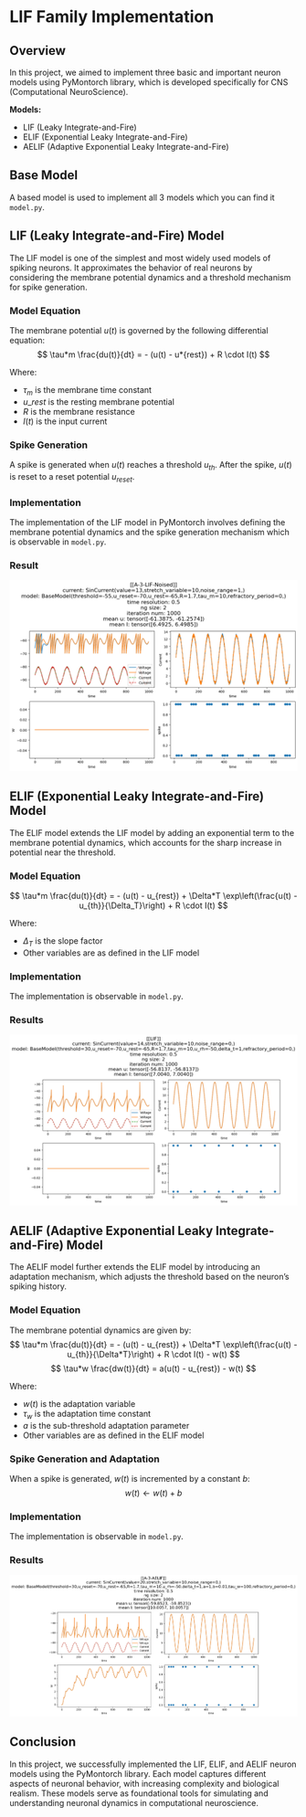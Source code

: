 # LIF Family Implementation

## Overview

In this project, we aimed to implement three basic and important neuron models using PyMontorch library, which is developed specifically for CNS (Computational NeuroScience).

**Models:**

- LIF (Leaky Integrate-and-Fire)
- ELIF (Exponential Leaky Integrate-and-Fire)
- AELIF (Adaptive Exponential Leaky Integrate-and-Fire)

## Base Model

A based model is used to implement all 3 models which you can find it `model.py`.

## LIF (Leaky Integrate-and-Fire) Model

The LIF model is one of the simplest and most widely used models of spiking neurons. It approximates the behavior of real neurons by considering the membrane potential dynamics and a threshold mechanism for spike generation.

### Model Equation

The membrane potential $u(t)$ is governed by the following differential equation:
$$ \tau*m \frac{du(t)}{dt} = - (u(t) - u*{rest}) + R \cdot I(t) $$

Where:

- $\tau_m$ is the membrane time constant
- $u\_{rest}$ is the resting membrane potential
- $R$ is the membrane resistance
- $I(t)$ is the input current

### Spike Generation

A spike is generated when $u(t)$ reaches a threshold $u_{th}$. After the spike, $u(t)$ is reset to a reset potential $u_{reset}$.

### Implementation

The implementation of the LIF model in PyMontorch involves defining the membrane potential dynamics and the spike generation mechanism which is observable in `model.py`.

### Result

![LIF](./someResults/LIF.png)

## ELIF (Exponential Leaky Integrate-and-Fire) Model

The ELIF model extends the LIF model by adding an exponential term to the membrane potential dynamics, which accounts for the sharp increase in potential near the threshold.

### Model Equation

$$ \tau*m \frac{du(t)}{dt} = - (u(t) - u_{rest}) + \Delta*T \exp\left(\frac{u(t) - u_{th}}{\Delta_T}\right) + R \cdot I(t) $$

Where:

- $\Delta_T$ is the slope factor
- Other variables are as defined in the LIF model

### Implementation

The implementation is observable in `model.py`.

### Results

![ELIF](./someResults/ELIF.png)

## AELIF (Adaptive Exponential Leaky Integrate-and-Fire) Model

The AELIF model further extends the ELIF model by introducing an adaptation mechanism, which adjusts the threshold based on the neuron’s spiking history.

### Model Equation

The membrane potential dynamics are given by:
$$ \tau*m \frac{du(t)}{dt} = - (u(t) - u_{rest}) + \Delta*T \exp\left(\frac{u(t) - u_{th}}{\Delta*T}\right) + R \cdot I(t) - w(t) $$
$$ \tau*w \frac{dw(t)}{dt} = a(u(t) - u_{rest}) - w(t) $$

Where:

- $w(t)$ is the adaptation variable
- $\tau_w$ is the adaptation time constant
- $a$ is the sub-threshold adaptation parameter
- Other variables are as defined in the ELIF model

### Spike Generation and Adaptation

When a spike is generated, $w(t)$ is incremented by a constant $b$:
$$ w(t) \leftarrow w(t) + b $$

### Implementation

The implementation is observable in `model.py`.

### Results

![AELIF](./someResults/AELIF.png)

## Conclusion

In this project, we successfully implemented the LIF, ELIF, and AELIF neuron models using the PyMontorch library. Each model captures different aspects of neuronal behavior, with increasing complexity and biological realism. These models serve as foundational tools for simulating and understanding neuronal dynamics in computational neuroscience.
